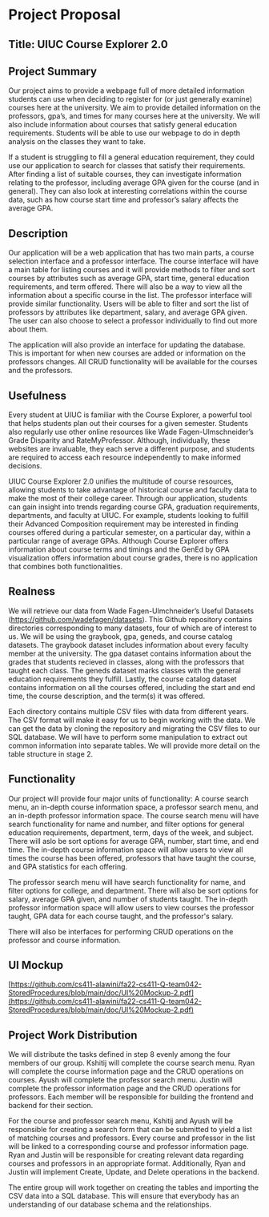 # Project Proposal
## Title:  UIUC Course Explorer 2.0
## Project Summary
Our project aims to provide a webpage full of more detailed information students can use when deciding to register for (or just generally examine) courses here at the university. We aim to provide detailed information on the professors, gpa’s, and times for many courses here at the university. We will also include information about courses that satisfy general education requirements. Students will be able to use our webpage to do in depth analysis on the classes they want to take.

If a student is struggling to fill a general education requirement, they could use our application to search for classes that satisfy their requirements. After finding a list of suitable courses, they can investigate information relating to the professor, including average GPA given for the course (and in general). They can also look at interesting correlations within the course data, such as how course start time and professor’s salary affects the average GPA.

## Description
Our application will be a web application that has two main parts, a course selection interface and a professor interface. The course interface will have a main table for listing courses and it will provide methods to filter and sort courses by attributes such as average GPA, start time, general education requirements, and term offered. There will also be a way to view all the information about a specific course in the list. The professor interface will provide similar functionality. Users will be able to filter and sort the list of professors by attributes like department, salary, and average GPA given. The user can also choose to select a professor individually to find out more about them.

The application will also provide an interface for updating the database. This is important for when new courses are added or information on the professors changes. All CRUD functionality will be available for the courses and the professors.


## Usefulness
Every student at UIUC is familiar with the Course Explorer, a powerful tool that helps students plan out their courses for a given semester. Students also regularly use other online resources like Wade Fagen-Ulmschneider’s Grade Disparity and RateMyProfessor. Although, individually, these websites are invaluable, they each serve a different purpose, and students are required to access each resource independently to make informed decisions.

UIUC Course Explorer 2.0 unifies the multitude of course resources, allowing students to take advantage of historical course and faculty data to make the most of their college career. Through our application, students can gain insight into trends regarding course GPA, graduation requirements, departments, and faculty at UIUC. For example, students looking to fulfill their Advanced Composition requirement may be interested in finding courses offered during a particular semester, on a particular day, within a particular range of average GPAs. Although Course Explorer offers information about course terms and timings and the GenEd by GPA visualization offers information about course grades, there is no application that combines both functionalities.


## Realness
We will retrieve our data from Wade Fagen-Ulmchneider’s Useful Datasets (https://github.com/wadefagen/datasets). This Github repository contains directories corresponding to many datasets, four of which are of interest to us. We will be using the graybook, gpa, geneds, and course catalog datasets. The graybook dataset includes information about every faculty member at the university. The gpa dataset contains information about the grades that students recieved in classes, along with the professors that taught each class. The geneds dataset marks classes with the general education requirements they fulfill. Lastly, the course catalog dataset contains information on all the courses offered, including the start and end time, the course description, and the term(s) it was offered.

Each directory contains multiple CSV files with data from different years. The CSV format will make it easy for us to begin working with the data. We can get the data by cloning the repository and migrating the CSV files to our SQL database. We will have to perform some manipulation to extract out common information into separate tables. We will provide more detail on the table structure in stage 2.

## Functionality

Our project will provide four major units of functionality: A course search menu, an in-depth course information space, a professor search menu, and an in-depth professor information space. The course search menu will have search functionality for name and number, and filter options for general education requirements, department, term, days of the week, and subject.
There will aslo be sort options for average GPA, number, start time, and end time.
The in-depth course information space will allow users to view all times the course has been offered, professors that have taught the course, and GPA statistics for each offering.

The professor search menu will have search functionality for name, and filter options for college, and department. There will also be sort options for salary, average GPA given, and number of students taught.
The in-depth professor information space will allow users to view courses the professor taught, GPA data for each course taught, and the professor's salary.


There will also be interfaces for performing CRUD operations on the professor and course information.

## UI Mockup
[https://github.com/cs411-alawini/fa22-cs411-Q-team042-StoredProcedures/blob/main/doc/UI%20Mockup-2.pdf](https://github.com/cs411-alawini/fa22-cs411-Q-team042-StoredProcedures/blob/main/doc/UI%20Mockup-2.pdf)

## Project Work Distribution
We will distribute the tasks defined in step 8 evenly among the four members of our group. Kshitij will complete the course search menu. Ryan will complete the course information page and the CRUD operations on courses. Ayush will complete the professor search menu. Justin will complete the professor information page and the CRUD operations for professors. Each member will be responsible for building the frontend and backend for their section.

For the course and professor search menu, Kshitij and Ayush will be responsible for creating a search form that can be submitted to yield a list of matching courses and professors. Every course and professor in the list will be linked to a corresponding course and professor information page. Ryan and Justin will be responsible for creating relevant data regarding courses and professors in an appropriate format. Additionally, Ryan and Justin will implement Create, Update, and Delete operations in the backend.

The entire group will work together on creating the tables and importing the CSV data into a SQL database. This will ensure that everybody has an understanding of our database schema and the relationships. 

